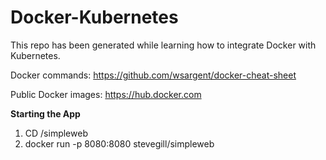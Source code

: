 # Docker-Kubernetes
This repo has been generated while learning how to integrate Docker with Kubernetes. 


Docker commands: https://github.com/wsargent/docker-cheat-sheet

Public Docker images: https://hub.docker.com

**Starting the App**
1. CD /simpleweb
2. docker run -p 8080:8080 stevegill/simpleweb

